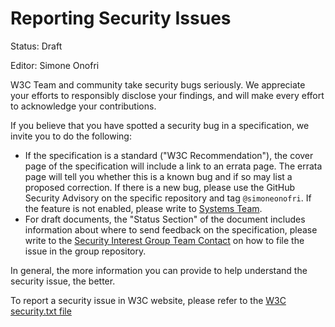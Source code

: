 # Reporting Security Issues

Status: Draft

Editor: Simone Onofri

W3C Team and community take security bugs seriously. We appreciate your efforts to responsibly disclose your findings, and will make every effort to acknowledge your contributions.

If you believe that you have spotted a security bug in a specification, we invite you to do the following:
   - If the specification is a standard ("W3C Recommendation"), the cover page of the specification will include a link to an errata page. The errata page will tell you whether this is a known bug and if so may list a proposed correction. If there is a new bug, please use the GitHub Security Advisory on the specific repository and tag `@simoneonofri`. If the feature is not enabled, please write to [Systems Team](sysreq@w3.org). 
   - For draft documents, the "Status Section" of the document includes information about where to send feedback on the specification, please write to the [Security Interest Group Team Contact](simone@w3.org) on how to file the issue in the group repository.

In general, the more information you can provide to help understand the security issue, the better.

To report a security issue in W3C website, please refer to the [W3C security.txt file](https://w3.org/security.txt)
